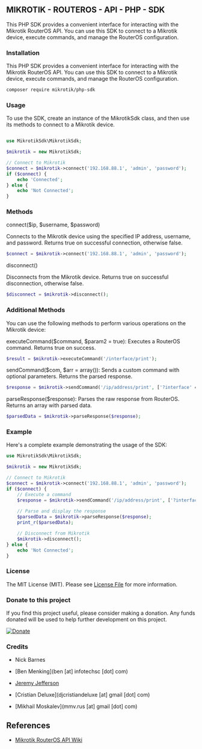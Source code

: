 ## MIKROTIK - ROUTEROS - API - PHP - SDK

This PHP SDK provides a convenient interface for interacting with the Mikrotik RouterOS API. You can use this SDK to connect to a Mikrotik device, execute commands, and manage the RouterOS configuration.


### Installation

This PHP SDK provides a convenient interface for interacting with the Mikrotik RouterOS API. You can use this SDK to connect to a Mikrotik device, execute commands, and manage the RouterOS configuration.

```bash
composer require mikrotik/php-sdk
```

### Usage

To use the SDK, create an instance of the MikrotikSdk class, and then use its methods to connect to a Mikrotik device.

```php

use MikrotikSdk\MikrotikSdk;

$mikrotik = new MikrotikSdk;

// Connect to Mikrotik
$connect = $mikrotik->connect('192.168.88.1', 'admin', 'password');
if ($connect) {
    echo 'Connected';
} else {
    echo 'Not Connected';
}

```

### Methods

connect($ip, $username, $password)

Connects to the Mikrotik device using the specified IP address, username, and password. Returns true on successful connection, otherwise false.

```php
$connect = $mikrotik->connect('192.168.88.1', 'admin', 'password');
```

disconnect()

Disconnects from the Mikrotik device. Returns true on successful disconnection, otherwise false.

```php
$disconnect = $mikrotik->disconnect();
```

### Additional Methods

You can use the following methods to perform various operations on the Mikrotik device:


executeCommand($command, $param2 = true): Executes a RouterOS command. Returns true on success.

```php
$result = $mikrotik->executeCommand('/interface/print');
```

sendCommand($com, $arr = array()): Sends a custom command with optional parameters. Returns the parsed response.

```php
$response = $mikrotik->sendCommand('/ip/address/print', ['?interface' => 'ether1']);
```

parseResponse($response): Parses the raw response from RouterOS. Returns an array with parsed data.

```php
$parsedData = $mikrotik->parseResponse($response);
```

### Example
Here's a complete example demonstrating the usage of the SDK:

```php
use MikrotikSdk\MikrotikSdk;

$mikrotik = new MikrotikSdk;

// Connect to Mikrotik
$connect = $mikrotik->connect('192.168.88.1', 'admin', 'password');
if ($connect) {
    // Execute a command
    $response = $mikrotik->sendCommand('/ip/address/print', ['?interface' => 'ether1']);
    
    // Parse and display the response
    $parsedData = $mikrotik->parseResponse($response);
    print_r($parsedData);

    // Disconnect from Mikrotik
    $mikrotik->disconnect();
} else {
    echo 'Not Connected';
}

```

### License

The MIT License (MIT). Please see [License File](LICENSE.md) for more information.

### Donate to this project

If you find this project useful, please consider making a donation. Any funds donated will be used to help further development on this project.

[![Donate](https://img.shields.io/badge/Donate-PayStack-brightgreen)](https://paystack.com/pay/oqwdgv9xck)


### Credits

- Nick Barnes

- [Ben Menking](ben [at] infotechsc [dot] com)

- [Jeremy Jefferson](http://jeremyj.com)

- [Cristian Deluxe](djcristiandeluxe [at] gmail [dot] com)

- [Mikhail Moskalev](mmv.rus [at] gmail [dot] com)

## References

- [Mikrotik RouterOS API Wiki](https://wiki.mikrotik.com/wiki/Manual:API)







